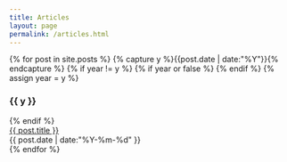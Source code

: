 ```yaml
---
title: Articles
layout: page
permalink: /articles.html
---
```


<section>
{% for post in site.posts %}
  {% capture y %}{{post.date | date:"%Y"}}{% endcapture %}
  {% if year != y %}
    {% if year or false %}
        </div>
    {% endif %}
    {% assign year = y %}
    <div class="mb-12">
    <h3 class="mb-3 text-base font-black">{{ y }}</h3>
  {% endif %}
    <article class="flex justify-between mb-3">
        <a href="{{ post.url }}" title="{{ post.title }}" class="text-blue-500 hover:text-blue-700 font-normal no-underline hover:underline max-w-80">{{ post.title }}</a>
        <div class="mt-1 mb-6 sm:m-0">
            <time datetime="{{ post.date | date:"%Y-%m-%d" }}" class="text-gray-600 text-sm font-medium tabular-nums">{{ post.date | date:"%Y-%m-%d" }}</time>
        </div>
    </article>
{% endfor %}
</div>
</section>